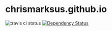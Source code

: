 chrismarksus.github.io
======================

![travis ci status](https://api.travis-ci.org/chrismarksus/chrismarksus.github.io.svg?branch=master)
[![Dependency Status](https://gemnasium.com/badges/github.com/chrismarksus/chrismarksus.github.io.svg)](https://gemnasium.com/github.com/chrismarksus/chrismarksus.github.io)
